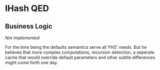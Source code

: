 # IHash QED

## Business Logic

_Not implemented_

For the time being the defaults semantics serve all YHS' needs. But he believes
that more complex computations, recursion detection, a seperate cache that
would override default parameters and other subtle differences might come forth
one day.


